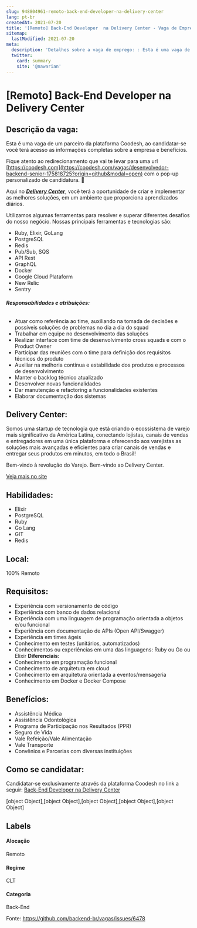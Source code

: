 ```yaml
---
slug: 948804961-remoto-back-end-developer-na-delivery-center
lang: pt-br
createdAt: 2021-07-20
title: '[Remoto] Back-End Developer  na Delivery Center - Vaga de Emprego'
sitemap:
  lastModified: 2021-07-20
meta:
  description: 'Detalhes sobre a vaga de emprego: : Esta é uma vaga de um parceiro da plataforma Coodesh, ao candidatar-se você terá acesso as informações completas sobre a empresa e benefícios.  Fique atento ao redirecionamento que vai te levar para uma url [https://coodesh.com](https://coodesh.com/vagas/desenvolvedor-backend-senior-175818725?origin=github&modal=open) com o pop-up personalizado de candidatura. 👋 <p>Aqui no <strong><em><ins>Delivery Center</ins></em></strong>, você terá a oportunidade de criar e implementar as melhores soluções, em um ambiente que proporciona aprendizados diários.&nbsp;</p> <p>Utilizamos algumas ferramentas para resolver e superar diferentes desafios do nosso negócio. Nossas principais ferramentas e tecnologias são:</p> <ul> <li>Ruby, Elixir, GoLang</li> <li>PostgreSQL</li> <li>Redis</li> <li>Pub/Sub, SQS</li> <li>API Rest</li> <li>GraphQL</li> <li>Docker</li> <li>Google Cloud Plataform</li> <li>New Relic&nbsp;</li> <li>Sentry</li> </ul> <h6><strong>Responsabilidades e atribuições:</strong></h6> <ul> <li>Atuar como referência ao time, auxiliando na tomada de decisões e possíveis soluções de problemas no dia a dia do squad</li> <li>Trabalhar em equipe no desenvolvimento das soluções</li> <li>Realizar interface com time de desenvolvimento cross squads e com o Product Owner</li> <li>Participar das reuniões com o time para definição dos requisitos técnicos do produto</li> <li>Auxiliar na melhoria contínua e estabilidade dos produtos e processos de desenvolvimento</li> <li>Manter o backlog técnico atualizado</li> <li>Desenvolver novas funcionalidades</li> <li>Dar manutenção e refactoring a funcionalidades existentes</li> <li>Elaborar documentação dos sistemas</li> </ul> <p></p>'
  twitter:
    card: summary
    site: '@nawarian'
---
```


# [Remoto] Back-End Developer  na Delivery Center

## Descrição da vaga: 
Esta é uma vaga de um parceiro da plataforma Coodesh, ao candidatar-se você terá acesso as informações completas sobre a empresa e benefícios.


Fique atento ao redirecionamento que vai te levar para uma url [https://coodesh.com](https://coodesh.com/vagas/desenvolvedor-backend-senior-175818725?origin=github&modal=open) com o pop-up personalizado de candidatura. 👋
<p>Aqui no <strong><em><ins>Delivery Center</ins></em></strong>, você terá a oportunidade de criar e implementar as melhores soluções, em um ambiente que proporciona aprendizados diários.&nbsp;</p>
<p>Utilizamos algumas ferramentas para resolver e superar diferentes desafios do nosso negócio. Nossas principais ferramentas e tecnologias são:</p>
<ul>
<li>Ruby, Elixir, GoLang</li>
<li>PostgreSQL</li>
<li>Redis</li>
<li>Pub/Sub, SQS</li>
<li>API Rest</li>
<li>GraphQL</li>
<li>Docker</li>
<li>Google Cloud Plataform</li>
<li>New Relic&nbsp;</li>
<li>Sentry</li>
</ul>
<h6><strong>Responsabilidades e atribuições:</strong></h6>
<ul>
<li>Atuar como referência ao time, auxiliando na tomada de decisões e possíveis soluções de problemas no dia a dia do squad</li>
<li>Trabalhar em equipe no desenvolvimento das soluções</li>
<li>Realizar interface com time de desenvolvimento cross squads e com o Product Owner</li>
<li>Participar das reuniões com o time para definição dos requisitos técnicos do produto</li>
<li>Auxiliar na melhoria contínua e estabilidade dos produtos e processos de desenvolvimento</li>
<li>Manter o backlog técnico atualizado</li>
<li>Desenvolver novas funcionalidades</li>
<li>Dar manutenção e refactoring a funcionalidades existentes</li>
<li>Elaborar documentação dos sistemas</li>
</ul>
<p></p>

## Delivery Center: 
 <p>Somos uma startup de tecnologia que está criando o ecossistema de varejo mais significativo da América Latina, conectando lojistas, canais de vendas e entregadores em uma única plataforma e oferecendo aos varejistas as soluções mais avançadas e eficientes para criar canais de vendas e entregar seus produtos em minutos, em todo o Brasil!</p>
<p>Bem-vindo à revolução do Varejo. Bem-vindo ao Delivery Center.</p><a href='https://coodesh.com/empresas/delivery-center'>Veja mais no site</a>

 ## Habilidades: 
 - Elixir 
- PostgreSQL 
- Ruby 
- Go Lang 
- GIT 
- Redis
## Local: 
 100% Remoto
## Requisitos: 
 - Experiência com versionamento de código 
- Experiência com banco de dados relacional 
- Experiência com uma linguagem de programação orientada a objetos e/ou funcional 
- Experiência com documentação de APIs (Open API/Swagger) 
- Experiência em times ágeis 
- Conhecimento em testes (unitários, automatizados) 
- Conhecimentos ou experiências em uma das linguagens: Ruby ou Go ou Elixir 
**Diferenciais:** 
 - Conhecimento em programação funcional 
- Conhecimento de arquitetura em cloud 
- Conhecimento em arquitetura orientada a eventos/mensageria 
- Conhecimento em Docker e Docker Compose
## Benefícios: 
 - Assistência Médica 
- Assistência Odontológica 
- Programa de Participação nos Resultados (PPR) 
- Seguro de Vida 
- Vale Refeição/Vale Alimentação 
- Vale Transporte 
- Convênios e Parcerias com diversas instituições
## Como se candidatar:
Candidatar-se exclusivamente através da plataforma Coodesh no link a seguir: [Back-End Developer  na Delivery Center](https://coodesh.com/vagas/desenvolvedor-backend-senior-175818725?origin=github&modal=open)


[object Object],[object Object],[object Object],[object Object],[object Object]
## Labels
#### Alocação
Remoto
#### Regime
CLT
#### Categoria
Back-End

Fonte: https://github.com/backend-br/vagas/issues/6478